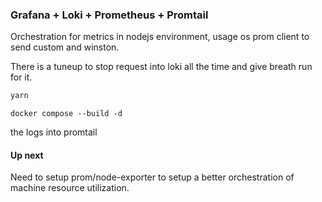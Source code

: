### Grafana + Loki + Prometheus + Promtail

Orchestration for metrics in nodejs environment, usage os prom client to send custom and winston.

There is a tuneup to stop request into loki all the time and give breath run for it.

```sh
yarn
```

```
docker compose --build -d
```

the logs into promtail 

#### Up next

Need to setup prom/node-exporter to setup a better orchestration of machine resource utilization.

